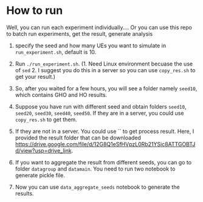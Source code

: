 # How to run

Well, you can run each experiment individually....
Or you can use this repo to batch run experiments, get the result, generate analysis

1. specify the seed and how many UEs you want to simulate in `run_experiment.sh`, default is 10.
  
2. Run `./run_experiment.sh`. (1. Need Linux environment becuase the use of `sed` 2. I suggest you do this in a server so you can use `copy_res.sh` to get your result.) 

3. So, after you waited for a few hours, you will see a folder namely `seed10`, which contains GHO and HO results.

4. Suppose you have run with different seed and obtain folders `seed10`, `seed20`, `seed30`, `seed40`, `seed50`. If they are in a server, you could use `copy_res.sh` to get them.

5. If they are not in a server. You could use ``  to get process result. Here, I provided the result folder that can be downloaded https://drive.google.com/file/d/12G8Q1eSfHVpzL0Rb21YSic8ATTGOBTJd/view?usp=drive_link.

6. If you want to aggregate the result from different seeds, you can go to folder `datagroup` and `datamain`. You need to run two notebook to generate pickle file.

7. Now you can use `data_aggregate_seeds` notebook to generate the results.
